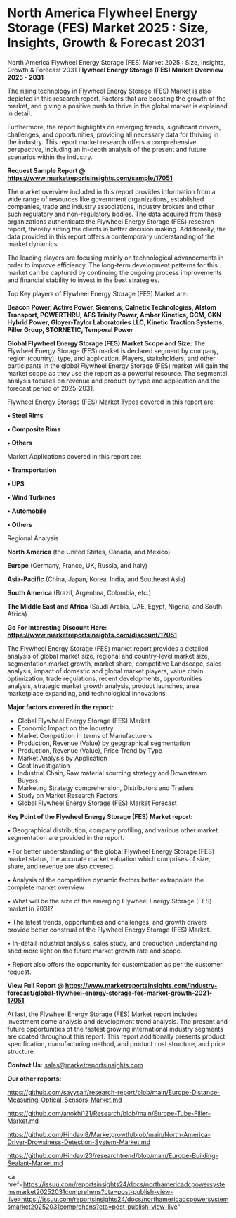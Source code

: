 # North America Flywheel Energy Storage (FES) Market 2025 : Size, Insights, Growth & Forecast 2031
North America Flywheel Energy Storage (FES) Market 2025 : Size, Insights, Growth & Forecast 2031
<Strong> Flywheel Energy Storage (FES) Market Overview 2025 - 2031</strong>

The rising technology in Flywheel Energy Storage (FES) Market is also depicted in this research report. Factors that are boosting the growth of the market, and giving a positive push to thrive in the global market is explained in detail.

Furthermore, the report highlights on emerging trends, significant drivers, challenges, and opportunities, providing all necessary data for thriving in the industry. This report market research offers a comprehensive perspective, including an in-depth analysis of the present and future scenarios within the industry.

<strong>Request Sample Report @ <a href=https://www.marketreportsinsights.com/sample/17051>https://www.marketreportsinsights.com/sample/17051</a></strong>

The market overview included in this report provides information from a wide range of resources like government organizations, established companies, trade and industry associations, industry brokers and other such regulatory and non-regulatory bodies. The data acquired from these organizations authenticate the Flywheel Energy Storage (FES) research report, thereby aiding the clients in better decision making. Additionally, the data provided in this report offers a contemporary understanding of the market dynamics.

The leading players are focusing mainly on technological advancements in order to improve efficiency. The long-term development patterns for this market can be captured by continuing the ongoing process improvements and financial stability to invest in the best strategies.

Top Key players of Flywheel Energy Storage (FES) Market are:

<strong>Beacon Power, Active Power, Siemens, Calnetix Technologies, Alstom Transport, POWERTHRU, AFS Trinity Power, Amber Kinetics, CCM, GKN Hybrid Power, Gloyer-Taylor Laboratories LLC, Kinetic Traction Systems, Piller Group, STORNETIC, Temporal Power</strong>

<strong><b>Global Flywheel Energy Storage (FES) Market Scope and Size:</b></strong>
The Flywheel Energy Storage (FES) market is declared segment by company, region (country), type, and application. Players, stakeholders, and other participants in the global Flywheel Energy Storage (FES) market will gain the market scope as they use the report as a powerful resource. The segmental analysis focuses on revenue and product by type and application and the forecast period of 2025-2031.

Flywheel Energy Storage (FES) Market Types covered in this report are:

<strong>• Steel Rims

• Composite Rims

• Others</strong>

Market Applications covered in this report are:

<strong>• Transportation

• UPS

• Wind Turbines

• Automobile

• Others</strong> 

Regional Analysis

<strong>North America</strong> (the United States, Canada, and Mexico)

<strong>Europe</strong> (Germany, France, UK, Russia, and Italy)

<strong>Asia-Pacific</strong> (China, Japan, Korea, India, and Southeast Asia)

<strong>South America</strong> (Brazil, Argentina, Colombia, etc.)

<strong>The Middle East and Africa</strong> (Saudi Arabia, UAE, Egypt, Nigeria, and South Africa)

<strong>Go For Interesting Discount Here: <a href=https://www.marketreportsinsights.com/discount/17051>https://www.marketreportsinsights.com/discount/17051</a></strong>

The Flywheel Energy Storage (FES) market report provides a detailed analysis of global market size, regional and country-level market size, segmentation market growth, market share, competitive Landscape, sales analysis, impact of domestic and global market players, value chain optimization, trade regulations, recent developments, opportunities analysis, strategic market growth analysis, product launches, area marketplace expanding, and technological innovations.

<strong><b>Major factors covered in the report:</b></strong>
<ul>
  <li>Global Flywheel Energy Storage (FES) Market </li>
  <li>Economic Impact on the Industry</li>
  <li>Market Competition in terms of Manufacturers</li>
  <li>Production, Revenue (Value) by geographical segmentation</li>
  <li>Production, Revenue (Value), Price Trend by Type</li>
  <li>Market Analysis by Application</li>
  <li>Cost Investigation</li>
  <li>Industrial Chain, Raw material sourcing strategy and Downstream Buyers</li>
  <li>Marketing Strategy comprehension, Distributors and Traders</li>
  <li>Study on Market Research Factors</li>
  <li>Global Flywheel Energy Storage (FES) Market Forecast</li>
</ul>

<strong><b>Key Point of the Flywheel Energy Storage (FES) Market report:</b></strong>

• Geographical distribution, company profiling, and various other market segmentation are provided in the report.

• For better understanding of the global Flywheel Energy Storage (FES) market status, the accurate market valuation which comprises of size, share, and revenue are also covered.

• Analysis of the competitive dynamic factors better extrapolate the complete market overview

• What will be the size of the emerging Flywheel Energy Storage (FES) market in 2031?

• The latest trends, opportunities and challenges, and growth drivers provide better construal of the Flywheel Energy Storage (FES) Market.

• In-detail industrial analysis, sales study, and production understanding shed more light on the future market growth rate and scope.

• Report also offers the opportunity for customization as per the customer request.

<strong><b>View Full Report @ <a href=https://www.marketreportsinsights.com/industry-forecast/global-flywheel-energy-storage-fes-market-growth-2021-17051>https://www.marketreportsinsights.com/industry-forecast/global-flywheel-energy-storage-fes-market-growth-2021-17051</a></b></strong>


At last, the Flywheel Energy Storage (FES) Market report includes investment come analysis and development trend analysis. The present and future opportunities of the fastest growing international industry segments are coated throughout this report. This report additionally presents product specification, manufacturing method, and product cost structure, and price structure.

<strong>Contact Us:</strong>
sales@marketreportsinsights.com

<strong>Our other reports:</strong>

<a href=https://github.com/sayysaif/research-report/blob/main/Europe-Distance-Measuring-Optical-Sensors-Market.md>https://github.com/sayysaif/research-report/blob/main/Europe-Distance-Measuring-Optical-Sensors-Market.md</a>

<a href=https://github.com/anokhi121/Research/blob/main/Europe-Tube-Filler-Market.md>https://github.com/anokhi121/Research/blob/main/Europe-Tube-Filler-Market.md</a>

<a href=https://github.com/Hindavi8/Marketgrowth/blob/main/North-America-Driver-Drowsiness-Detection-System-Market.md>https://github.com/Hindavi8/Marketgrowth/blob/main/North-America-Driver-Drowsiness-Detection-System-Market.md</a>

<a href=https://github.com/Hindavi23/researchtrend/blob/main/Europe-Building-Sealant-Market.md>https://github.com/Hindavi23/researchtrend/blob/main/Europe-Building-Sealant-Market.md</a>

<a href=https://issuu.com/reportsinsights24/docs/northamericadcpowersystemsmarket20252031comprehens?cta=post-publish-view-live>https://issuu.com/reportsinsights24/docs/northamericadcpowersystemsmarket20252031comprehens?cta=post-publish-view-live</a>"
